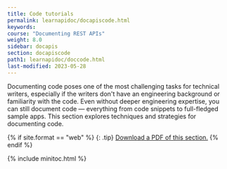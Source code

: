 ```yaml
---
title: Code tutorials
permalink: learnapidoc/docapiscode.html
keywords:
course: "Documenting REST APIs"
weight: 8.0
sidebar: docapis
section: docapiscode
path1: learnapidoc/doccode.html
last-modified: 2023-05-28
---
```


Documenting code poses one of the most challenging tasks for technical writers, especially if the writers don't have an engineering background or familiarity with the code. Even without deeper engineering expertise, you can still document code &mdash; everything from code snippets to full-fledged sample apps. This section explores techniques and strategies for documenting code.

{% if site.format == "web" %}
{: .tip}
<a class="noCrossRef" href="https://s3.us-west-1.wasabisys.com/learnapidoc-outputs/docapis_eight.pdf"><i class="fa fa-file-pdf-o"></i> Download a PDF of this section.</a>
{% endif %}

{% include minitoc.html %}
